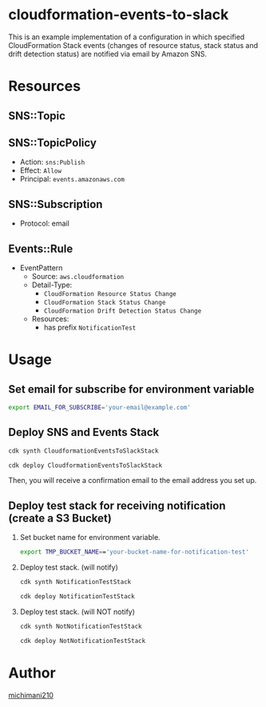 cloudformation-events-to-slack
===

This is an example implementation of a configuration in which specified CloudFormation Stack events (changes of resource status, stack status and drift detection status) are notified via email by Amazon SNS.

# Resources

## SNS::Topic

## SNS::TopicPolicy

- Action: `sns:Publish`
- Effect: `Allow`
- Principal: `events.amazonaws.com`

## SNS::Subscription

- Protocol: email

## Events::Rule

- EventPattern
  - Source: `aws.cloudformation`
  - Detail-Type:
    - `CloudFormation Resource Status Change`
    - `CloudFormation Stack Status Change`
    - `CloudFormation Drift Detection Status Change`
  - Resources:
    - has prefix `NotificationTest`

# Usage

## Set email for subscribe for environment variable

```bash
export EMAIL_FOR_SUBSCRIBE='your-email@example.com'
```

## Deploy SNS and Events Stack

```bash
cdk synth CloudformationEventsToSlackStack
```

```bash
cdk deploy CloudformationEventsToSlackStack
```

Then, you will receive a confirmation email to the email address you set up.

## Deploy test stack for receiving notification (create a S3 Bucket)

1. Set bucket name for environment variable.

    ```bash
    export TMP_BUCKET_NAME=='your-bucket-name-for-notification-test'
    ```

2. Deploy test stack. (will notify)

    ```bash
    cdk synth NotificationTestStack
    ```

    ```bash
    cdk deploy NotificationTestStack
    ```

3. Deploy test stack. (will NOT notify)

    ```bash
    cdk synth NotNotificationTestStack
    ```

    ```bash
    cdk deploy NotNotificationTestStack
    ```

# Author

[michimani210](https://twitter.com/michimani210)